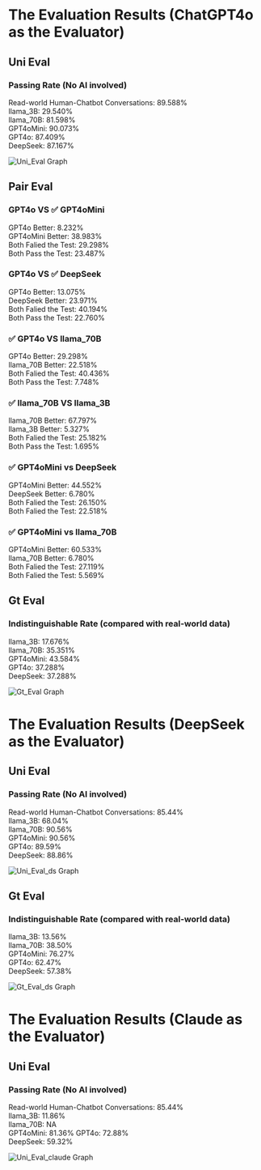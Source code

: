 # The Evaluation Results (ChatGPT4o as the Evaluator)

## Uni Eval

### Passing Rate (No AI involved)
Read-world Human-Chatbot Conversations: 89.588%  
llama_3B: 29.540%  
llama_70B: 81.598%  
GPT4oMini: 90.073%  
GPT4o: 87.409%  
DeepSeek: 87.167%   

![Uni_Eval Graph](./result_summary/uni_eval.png)

## Pair Eval

### GPT4o VS ✅ GPT4oMini
GPT4o Better: 8.232%  
GPT4oMini Better: 38.983%  
Both Falied the Test: 29.298%  
Both Pass the Test: 23.487%  
 

### GPT4o VS ✅ DeepSeek
GPT4o Better: 13.075%  
DeepSeek Better: 23.971%  
Both Falied the Test: 40.194%  
Both Pass the Test: 22.760%  


### ✅ GPT4o VS llama_70B
GPT4o Better: 29.298%  
llama_70B Better: 22.518%  
Both Falied the Test: 40.436%  
Both Pass the Test: 7.748%  


### ✅ llama_70B VS llama_3B
llama_70B Better: 67.797%  
llama_3B Better: 5.327%  
Both Falied the Test: 25.182%  
Both Pass the Test: 1.695%  

### ✅ GPT4oMini vs DeepSeek
GPT4oMini Better: 44.552%  
DeepSeek Better: 6.780%  
Both Falied the Test: 26.150%  
Both Falied the Test: 22.518%  

### ✅ GPT4oMini vs llama_70B
GPT4oMini Better: 60.533%  
llama_70B Better: 6.780%  
Both Falied the Test: 27.119%  
Both Falied the Test: 5.569%  


## Gt Eval

### Indistinguishable Rate (compared with real-world data)
llama_3B:   17.676%  
llama_70B:   35.351%  
GPT4oMini:  43.584%  
GPT4o: 37.288%  
DeepSeek: 37.288%  

![Gt_Eval Graph](./result_summary/gt_eval.png)


# The Evaluation Results (DeepSeek as the Evaluator)

## Uni Eval

### Passing Rate (No AI involved)
Read-world Human-Chatbot Conversations: 85.44%  
llama_3B: 68.04%  
llama_70B: 90.56%  
GPT4oMini: 90.56%  
GPT4o: 89.59%  
DeepSeek: 88.86%   

![Uni_Eval_ds Graph](./result_summary_ds/uni_eval.png)


## Gt Eval

### Indistinguishable Rate (compared with real-world data)
llama_3B:   13.56%  
llama_70B:   38.50%  
GPT4oMini:  76.27%  
GPT4o: 62.47%  
DeepSeek: 57.38%  

![Gt_Eval_ds Graph](./result_summary_ds/gt_eval.png)


# The Evaluation Results (Claude as the Evaluator)

## Uni Eval

### Passing Rate (No AI involved)
Read-world Human-Chatbot Conversations: 85.44%  
llama_3B: 11.86%  
llama_70B: NA  
GPT4oMini: 81.36%
GPT4o: 72.88%  
DeepSeek: 59.32%   

![Uni_Eval_claude Graph](./result_summary_claude/uni_eval.png)